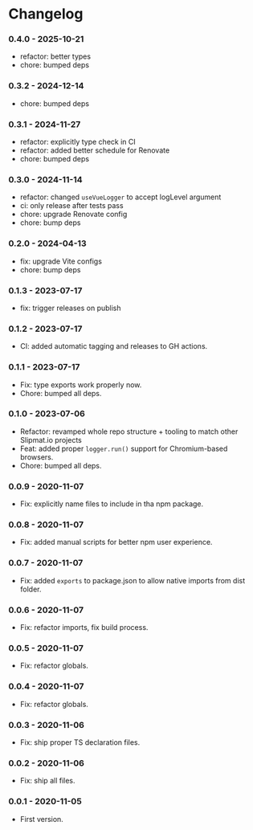 # Changelog

### 0.4.0 - 2025-10-21

- refactor: better types
- chore: bumped deps

### 0.3.2 - 2024-12-14

- chore: bumped deps

### 0.3.1 - 2024-11-27

- refactor: explicitly type check in CI
- refactor: added better schedule for Renovate
- chore: bumped deps

### 0.3.0 - 2024-11-14

- refactor: changed `useVueLogger` to accept logLevel argument
- ci: only release after tests pass
- chore: upgrade Renovate config
- chore: bump deps

### 0.2.0 - 2024-04-13

- fix: upgrade Vite configs
- chore: bump deps

### 0.1.3 - 2023-07-17

- fix: trigger releases on publish

### 0.1.2 - 2023-07-17

- CI: added automatic tagging and releases to GH actions.

### 0.1.1 - 2023-07-17

- Fix: type exports work properly now.
- Chore: bumped all deps.

### 0.1.0 - 2023-07-06

- Refactor: revamped whole repo structure + tooling to match other Slipmat.io projects
- Feat: added proper `logger.run()` support for Chromium-based browsers.
- Chore: bumped all deps.

### 0.0.9 - 2020-11-07

- Fix: explicitly name files to include in tha npm package.

### 0.0.8 - 2020-11-07

- Fix: added manual scripts for better npm user experience.

### 0.0.7 - 2020-11-07

- Fix: added `exports` to package.json to allow native imports from dist folder.

### 0.0.6 - 2020-11-07

- Fix: refactor imports, fix build process.

### 0.0.5 - 2020-11-07

- Fix: refactor globals.

### 0.0.4 - 2020-11-07

- Fix: refactor globals.

### 0.0.3 - 2020-11-06

- Fix: ship proper TS declaration files.

### 0.0.2 - 2020-11-06

- Fix: ship all files.

### 0.0.1 - 2020-11-05

- First version.
